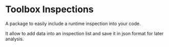 # Toolbox Inspections

A package to easily include a runtime inspection into your code.

It allow to add data into an inspection list and save it in json format for later analysis.

